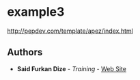 # example3
http://pepdev.com/template/apez/index.html

## Authors
* **Said Furkan Dize** - *Training* - [Web Site](http://www.dizefurkan.site)
